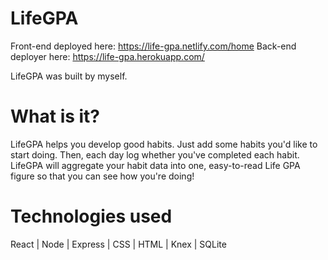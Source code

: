 # LifeGPA
Front-end deployed here: https://life-gpa.netlify.com/home
Back-end deployer here: https://life-gpa.herokuapp.com/

LifeGPA was built by myself.

# What is it?
LifeGPA helps you develop good habits. Just add some habits you'd like to start doing. Then, each day log whether you've completed each habit. LifeGPA will aggregate your habit data into one, easy-to-read Life GPA figure so that you can see how you're doing!

# Technologies used
React | Node | Express | CSS | HTML | Knex | SQLite
